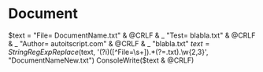 # Document
$text = "File=    DocumentName.txt" &amp; @CRLF &amp; _ "Test= blabla.txt" &amp; @CRLF &amp; _ "Author=    autoitscript.com" &amp; @CRLF &amp; _ "blabla.txt"  $text = StringRegExpReplace($text, '(?i)([^File=\s+]).*(?=.txt)\.\w{2,3}', "DocumentNameNew.txt") ConsoleWrite($text &amp; @CRLF)
